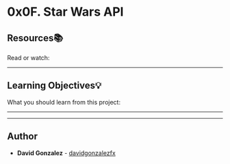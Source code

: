 # 0x0F. Star Wars API

## Resources:books:
Read or watch:

---
## Learning Objectives:bulb:
What you should learn from this project:

---
---

## Author
* **David Gonzalez** - [davidgonzalezfx](https://github.com/davidgonzalezfx)
